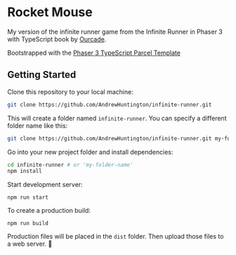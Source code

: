 # Rocket Mouse

My version of the infinite runner game from the Infinite Runner in Phaser 3 with TypeScript book by [Ourcade](https://ourcade.co/).

Bootstrapped with the [Phaser 3 TypeScript Parcel Template](https://github.com/ourcade/phaser3-typescript-parcel-template.git)

## Getting Started

Clone this repository to your local machine:

```bash
git clone https://github.com/AndrewHuntington/infinite-runner.git
```

This will create a folder named `infinite-runner`. You can specify a different folder name like this:

```bash
git clone https://github.com/AndrewHuntington/infinite-runner.git my-folder-name
```

Go into your new project folder and install dependencies:

```bash
cd infinite-runner # or 'my-folder-name'
npm install
```

Start development server:

```
npm run start
```

To create a production build:

```
npm run build
```

Production files will be placed in the `dist` folder. Then upload those files to a web server. 🎉
